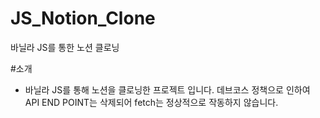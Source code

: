 # JS_Notion_Clone
바닐라 JS를 통한 노션 클로닝

#소개
- 바닐라 JS를 통해 노션을 클로닝한 프로젝트 입니다. 데브코스 정책으로 인하여 API END POINT는 삭제되어 fetch는 정상적으로 작동하지 않습니다.
